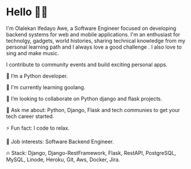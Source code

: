 # Hello 👋🏾
I'm Olalekan Ifedayo Awe, a Software Engineer focused on developing backend systems for web and mobile applications. I'm an enthusiast for technolgy, gadgets, world histories, sharing technical knowledge from my personal learning path and I always love a good challenge . I also love to sing and make music.

I contribute to community events and build exciting personal apps.

🌱 I’m a Python developer.

🐥 I'm currently learning goolang.

👯 I’m looking to collaborate on Python django and flask projects.

💬 Ask me about: Python, Django, Flask and tech communies to get your tech career started.

⚡ Fun fact: I code to relax.

💼 Job interests: Software Backend Engineer.

🔥 Stack: Django, Django-RestFramework, Flask, RestAPI, PostgreSQL, MySQL, Linode, Heroku, Git, Aws, Docker, Jira.
